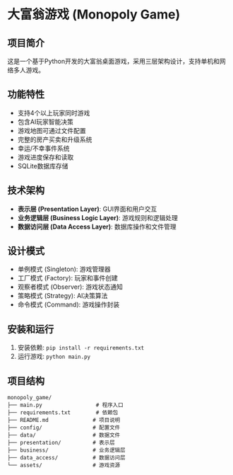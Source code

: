 # 大富翁游戏 (Monopoly Game)

## 项目简介
这是一个基于Python开发的大富翁桌面游戏，采用三层架构设计，支持单机和网络多人游戏。

## 功能特性
- 支持4个以上玩家同时游戏
- 包含AI玩家智能决策
- 游戏地图可通过文件配置
- 完整的房产买卖和升级系统
- 幸运/不幸事件系统
- 游戏进度保存和读取
- SQLite数据库存储

## 技术架构
- **表示层 (Presentation Layer)**: GUI界面和用户交互
- **业务逻辑层 (Business Logic Layer)**: 游戏规则和逻辑处理
- **数据访问层 (Data Access Layer)**: 数据库操作和文件管理

## 设计模式
- 单例模式 (Singleton): 游戏管理器
- 工厂模式 (Factory): 玩家和事件创建
- 观察者模式 (Observer): 游戏状态通知
- 策略模式 (Strategy): AI决策算法
- 命令模式 (Command): 游戏操作封装

## 安装和运行
1. 安装依赖: `pip install -r requirements.txt`
2. 运行游戏: `python main.py`

## 项目结构
```
monopoly_game/
├── main.py                 # 程序入口
├── requirements.txt        # 依赖包
├── README.md              # 项目说明
├── config/                # 配置文件
├── data/                  # 数据文件
├── presentation/          # 表示层
├── business/              # 业务逻辑层
├── data_access/           # 数据访问层
└── assets/                # 游戏资源
```
